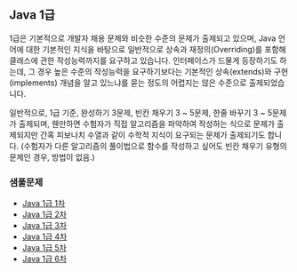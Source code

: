 ## Java 1급

1급은 기본적으로 개발자 채용 문제와 비슷한 수준의 문제가 출제되고 있으며, Java 언어에 대한 기본적인 지식을 바탕으로 일반적으로 상속과 재정의(Overriding)를 포함해
클래스에 관한 작성능력까지를 요구하고 있습니다. 인터페이스가 드물게 등장하기도 하는데, 그 경우 높은 수준의 작성능력을 요구하기보다는 기본적인 상속(extends)와 구현(implements) 개념을
알고 있느냐를 묻는 정도의 어렵지는 않은 수준으로 출제되었습니다.

일반적으로, 1급 기준, 완성하기 3문제, 빈칸 채우기 3 ~ 5문제, 한줄 바꾸기 3 ~ 5문제가 출제되며, 웬만하면 수험자가 직접 알고리즘을 파악하여 작성하는 식으로 문제가 출제되지만
간혹 피보나치 수열과 같이 수학적 지식이 요구되는 문제가 출제되기도 합니다. 
(수험자가 다른 알고리즘의 풀이법으로 함수를 작성하고 싶어도 빈칸 채우기 유형의 문제인 경우, 방법이 없음.)


### 샘풀문제

* [Java 1급 1차](https://github.com/tnehf18/cosPro/blob/main/java/ex_1st/ex_1st_01/ "Java 1급 1차")
* [Java 1급 2차](https://github.com/tnehf18/cosPro/blob/main/java/ex_1st/ex_1st_02/ "Java 1급 2차")
* [Java 1급 3차](https://github.com/tnehf18/cosPro/blob/main/java/ex_1st/ex_1st_03/ "Java 1급 3차")
* [Java 1급 4차](https://github.com/tnehf18/cosPro/blob/main/java/ex_1st/ex_1st_04/ "Java 1급 4차")
* [Java 1급 5차](https://github.com/tnehf18/cosPro/blob/main/java/ex_1st/ex_1st_05/ "Java 1급 5차")
* [Java 1급 6차](https://github.com/tnehf18/cosPro/blob/main/java/ex_1st/ex_1st_06/ "Java 1급 6차")
